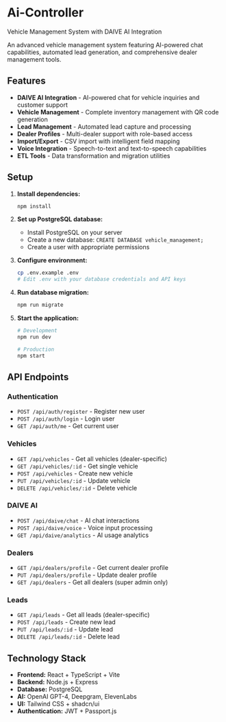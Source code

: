 # Ai-Controller
Vehicle Management System with DAIVE AI Integration

An advanced vehicle management system featuring AI-powered chat capabilities, automated lead generation, and comprehensive dealer management tools.

## Features

- **DAIVE AI Integration** - AI-powered chat for vehicle inquiries and customer support
- **Vehicle Management** - Complete inventory management with QR code generation
- **Lead Management** - Automated lead capture and processing
- **Dealer Profiles** - Multi-dealer support with role-based access
- **Import/Export** - CSV import with intelligent field mapping
- **Voice Integration** - Speech-to-text and text-to-speech capabilities
- **ETL Tools** - Data transformation and migration utilities

## Setup

1. **Install dependencies:**
   ```bash
   npm install
   ```

2. **Set up PostgreSQL database:**
   - Install PostgreSQL on your server
   - Create a new database: `CREATE DATABASE vehicle_management;`
   - Create a user with appropriate permissions

3. **Configure environment:**
   ```bash
   cp .env.example .env
   # Edit .env with your database credentials and API keys
   ```

4. **Run database migration:**
   ```bash
   npm run migrate
   ```

5. **Start the application:**
   ```bash
   # Development
   npm run dev
   
   # Production
   npm start
   ```

## API Endpoints

### Authentication
- `POST /api/auth/register` - Register new user
- `POST /api/auth/login` - Login user
- `GET /api/auth/me` - Get current user

### Vehicles
- `GET /api/vehicles` - Get all vehicles (dealer-specific)
- `GET /api/vehicles/:id` - Get single vehicle
- `POST /api/vehicles` - Create new vehicle
- `PUT /api/vehicles/:id` - Update vehicle
- `DELETE /api/vehicles/:id` - Delete vehicle

### DAIVE AI
- `POST /api/daive/chat` - AI chat interactions
- `POST /api/daive/voice` - Voice input processing
- `GET /api/daive/analytics` - AI usage analytics

### Dealers
- `GET /api/dealers/profile` - Get current dealer profile
- `PUT /api/dealers/profile` - Update dealer profile
- `GET /api/dealers` - Get all dealers (super admin only)

### Leads
- `GET /api/leads` - Get all leads (dealer-specific)
- `POST /api/leads` - Create new lead
- `PUT /api/leads/:id` - Update lead
- `DELETE /api/leads/:id` - Delete lead

## Technology Stack

- **Frontend:** React + TypeScript + Vite
- **Backend:** Node.js + Express
- **Database:** PostgreSQL
- **AI:** OpenAI GPT-4, Deepgram, ElevenLabs
- **UI:** Tailwind CSS + shadcn/ui
- **Authentication:** JWT + Passport.js
